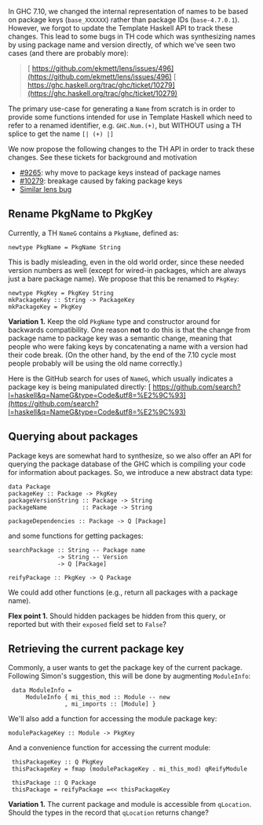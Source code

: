 
In GHC 7.10, we changed the internal representation of names to be based on package keys (`base_XXXXXX`) rather than package IDs (`base-4.7.0.1`).  However, we forgot to update the Template Haskell API to track these changes.  This lead to some bugs in TH code which was synthesizing names by using package name and version directly, of which we've seen two cases (and there are probably more):


>
>
> [
> https://github.com/ekmett/lens/issues/496](https://github.com/ekmett/lens/issues/496)
> [
> https://ghc.haskell.org/trac/ghc/ticket/10279](https://ghc.haskell.org/trac/ghc/ticket/10279)
>
>


The primary use-case for generating a `Name` from scratch is in order to provide some functions intended for use in Template Haskell which need to refer to a renamed identifier, e.g. `GHC.Num.(+)`, but WITHOUT using a TH splice to get the name `[| (+) |]`



We now propose the following changes to the TH API in order to track these changes.  See these tickets for background and motivation


- [\#9265](https://gitlab.staging.haskell.org/ghc/ghc/issues/9265): why move to package keys instead of package names
- [\#10279](https://gitlab.staging.haskell.org/ghc/ghc/issues/10279): breakage caused by faking package keys
- [ Similar lens bug](https://github.com/ekmett/lens/issues/496)

## Rename PkgName to PkgKey



Currently, a TH `NameG` contains a `PkgName`, defined as:


```wiki
newtype PkgName = PkgName String
```


This is badly misleading, even in the old world order, since these needed version numbers as well (except for wired-in packages, which are always just a bare package name). We propose that this be renamed to `PkgKey`:


```wiki
newtype PkgKey = PkgKey String
mkPackageKey :: String -> PackageKey
mkPackageKey = PkgKey
```


**Variation 1.** Keep the old `PkgName` type and constructor around for backwards compatibility.  One reason **not** to do this is that the change from package name to package key was a semantic change, meaning that people who were faking keys by concatenating a name with a version had their code break. (On the other hand, by the end of the 7.10 cycle most people probably will be using the old name correctly.)



Here is the GitHub search for uses of `NameG`, which usually indicates a package key is being manipulated directly: [
https://github.com/search?l=haskell&q=NameG&type=Code&utf8=%E2%9C%93](https://github.com/search?l=haskell&q=NameG&type=Code&utf8=%E2%9C%93)


## Querying about packages



Package keys are somewhat hard to synthesize, so we also offer an API for querying the package database of the GHC which is compiling your code for information about packages.  So, we introduce a new abstract data type:


```wiki
data Package
packageKey :: Package -> PkgKey
packageVersionString :: Package -> String
packageName          :: Package -> String

packageDependencies :: Package -> Q [Package]
```


and some functions for getting packages:


```wiki
searchPackage :: String -- Package name
              -> String -- Version
              -> Q [Package]

reifyPackage :: PkgKey -> Q Package
```


We could add other functions (e.g., return all packages with a package name).



**Flex point 1.** Should hidden packages be hidden from this query, or reported but with their `exposed` field set to `False`?


## Retrieving the current package key



Commonly, a user wants to get the package key of the current package.  Following Simon's suggestion, this will be done by augmenting `ModuleInfo`:


```wiki
 data ModuleInfo =
     ModuleInfo { mi_this_mod :: Module -- new
                , mi_imports :: [Module] }
```


We'll also add a function for accessing the module package key:


```wiki
modulePackageKey :: Module -> PkgKey
```


And a convenience function for accessing the current module:


```wiki
 thisPackageKey :: Q PkgKey
 thisPackageKey = fmap (modulePackageKey . mi_this_mod) qReifyModule

 thisPackage :: Q Package
 thisPackage = reifyPackage =<< thisPackageKey
```


**Variation 1.** The current package and module is accessible from `qLocation`. Should the types in the record that `qLocation` returns change?


